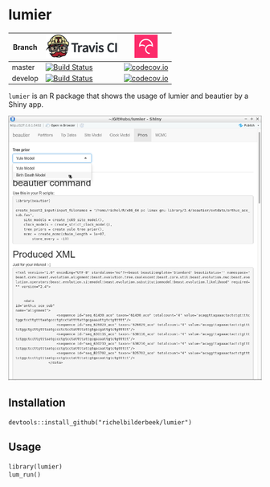 # lumier

Branch|[![Travis CI logo](pics/TravisCI.png)](https://travis-ci.org)|[![Codecov logo](pics/Codecov.png)](https://www.codecov.io)
---|---|---
master|[![Build Status](https://travis-ci.org/richelbilderbeek/lumier.svg?branch=master)](https://travis-ci.org/richelbilderbeek/lumier)|[![codecov.io](https://codecov.io/github/richelbilderbeek/lumier/coverage.svg?branch=master)](https://codecov.io/github/richelbilderbeek/lumier/branch/master)
develop|[![Build Status](https://travis-ci.org/richelbilderbeek/lumier.svg?branch=develop)](https://travis-ci.org/richelbilderbeek/lumier)|[![codecov.io](https://codecov.io/github/richelbilderbeek/lumier/coverage.svg?branch=develop)](https://codecov.io/github/richelbilderbeek/lumier/branch/develop)

`lumier` is an R package that shows the usage of lumier and beautier by a Shiny app.

![lumier v0.1](pics/lumier_0_1.png)

## Installation

```
devtools::install_github("richelbilderbeek/lumier")
```

## Usage

```
library(lumier)
lum_run()
```